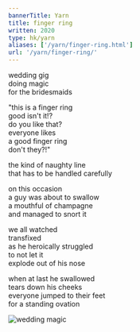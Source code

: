 ```yaml
---
bannerTitle: Yarn
title: finger ring 
written: 2020
type: hk/yarn
aliases: ['/yarn/finger-ring.html']
url: '/yarn/finger-ring/'
---
```


wedding gig  
doing magic  
for the bridesmaids  


"this is a finger ring  
good isn't it!?  
do you like that?  
everyone likes  
a good finger ring  
don't they?!"  


the kind of naughty line  
that has to be handled carefully  


on this occasion  
a guy was about to swallow  
a mouthful of champagne  
and managed to snort it  


we all watched  
transfixed  
as he heroically struggled  
to not let it  
explode out of his nose  


when at last he swallowed  
tears down his cheeks  
everyone jumped to their feet  
for a standing ovation

![wedding magic](/images/magic/bellinger010.jpg "wedding magic")

